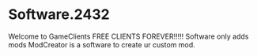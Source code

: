 # Software.2432
Welcome to GameClients FREE CLIENTS FOREVER!!!!!
Software only adds mods ModCreator is a software to create ur custom mod.

